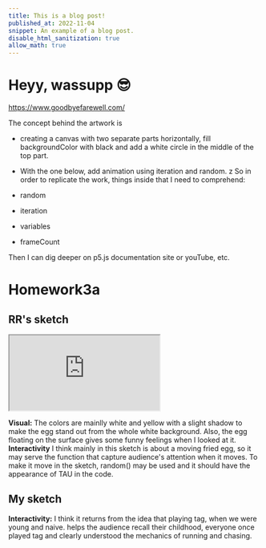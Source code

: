 ```yaml
---
title: This is a blog post!
published_at: 2022-11-04
snippet: An example of a blog post.
disable_html_sanitization: true
allow_math: true
---
```


# Heyy, wassupp 😎

https://www.goodbyefarewell.com/

The concept behind the artwork is

- creating a canvas with two separate parts horizontally, fill backgroundColor with black and add a white circle in the middle of the top part.
- With the one below, add animation using iteration and random.
  z
  So in order to replicate the work, things inside that I need to comprehend:

- random
- iteration
- variables
- frameCount

Then I can dig deeper on p5.js documentation site or youTube, etc.

# Homework3a

## RR's sketch

<iframe id="flying_frying" src="https://www.flyingfrying.com/"></iframe>

<script type="module">

    const iframe  = document.getElementById (`flying_frying`)
    iframe.width  = iframe.parentNode.scrollWidth
    iframe.height = iframe.width * 9 / 16 + 42

</script>

**Visual:**
The colors are mainlly white and yellow with a slight shadow to make the egg stand out from the whole white background.
Also, the egg floating on the surface gives some funny feelings when I looked at it.
**Interactivity**
I think mainly in this sketch is about a moving fried egg, so it may serve the function that capture audience's attention when it moves. To make it move in the sketch, random() may be used and it should have the appearance of TAU in the code.

## My sketch

**Interactivity:**
I think it returns from the idea that playing tag, when we were young and naive. helps the audience recall their childhood, everyone once played tag and clearly understood the mechanics of running and chasing.

